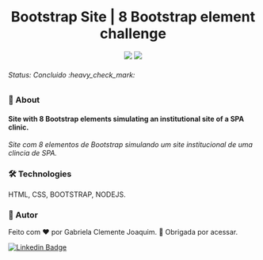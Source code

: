 <h1 align="center"> Bootstrap Site | 8 Bootstrap element challenge </h1> 
<p align="center"> <img src="https://img.shields.io/static/v1?label=Status&message=Finished&color=#008000&style=for-the-badge&logo=ghost"/> <img src="https://img.shields.io/github/license/gabrielajc/Bootstrap?color=blue"/> </p>

<h6> Status: Concluido :heavy_check_mark: </h6>

### :small_blue_diamond: About 
<h4> Site with 8 Bootstrap elements simulating an institutional site of a SPA clinic. </h4>
<i> Site com 8 elementos de Bootstrap simulando um site institucional de uma clincia de SPA. </i>

### 🛠️ Technologies
HTML, CSS, BOOTSTRAP, NODEJS.

### :woman: Autor

Feito com ❤️ por Gabriela Clemente Joaquim. :wave: Obrigada por acessar.

[![Linkedin Badge](https://img.shields.io/badge/-Gabe-blue?style=flat-square&logo=Linkedin&logoColor=white&link=https://www.linkedin.com/in/gabeclemente/)](https://www.linkedin.com/in/gabeclemente/) 
